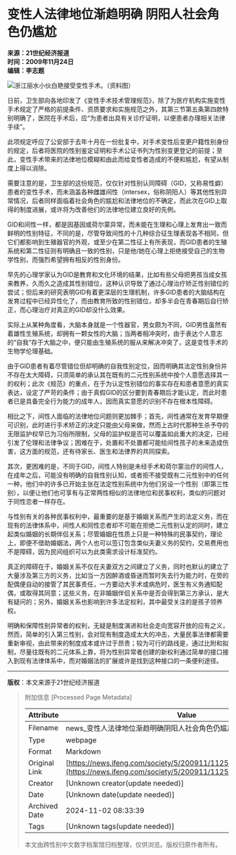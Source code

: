 # 变性人法律地位渐趋明确 阴阳人社会角色仍尴尬

**来源：21世纪经济报道**  
**时间：2009年11月24日**  
**编辑：李志题**  

![浙江丽水小伙白艳接受变性手术。（资料图）](http://img.ifeng.com/hres/200911/25/08/79ed7a36cfea04d53a50a74bf749cab5.jpg)

日前，卫生部向各地印发了《变性手术技术管理规范》，除了为医疗机构实施变性手术规定了严格的前提条件、资质要求和实施规范之外，其第三节第五条第四款特别明确了，医院在手术后，应“为患者出具有关诊疗证明，以便患者办理相关法律手续”。

此项规定呼应了公安部于去年十月在一份批复中，对手术变性后变更户籍性别身份的规定，后者将医院的性别鉴定证明和手术公证书列为性别变更登记的前提；至此，变性手术带来的法律地位模糊和由此而给变性者造成的不便和尴尬，有望从制度上得以消除。

需要注意的是，卫生部的这份规范，仅仅针对性别认同障碍（GID，又称易性癖）患者的变性手术，而未涵盖各种雌雄间性（intersex，俗称阴阳人）等其他性别异常情况，后者同样面临着社会角色的尴尬和法律地位的不确定，而此次在GID上取得的制度进展，或许将为改善他们的法律地位建立良好的先例。

GID和间性一样，都是因基因或荷尔蒙异常，而未能在生理和心理上发育出一致而鲜明的性别特征，不同的是，尽管导致间性的十几种综合征生理表现各不相同，但它们都影响到生殖器官的外观，或至少在第二性征上有所表现，而GID患者的生殖系统和第二性征则有明确且一致的性别，只是他/她在心理上拒绝接受自己的生物学性别，而强烈希望拥有相反的性别身份。

早先的心理学家认为GID是教育和文化环境的结果，比如有些父母把男孩当成女孩来教养，久而久之造成其性别错位，这种认识导致了通过心理治疗矫正性别错位的尝试；但后来的研究表明GID有着更深层的生理机制，许多GID患者的大脑结构在发育过程中已经异性化了，而由教育所致的性别错位，却多半会在青春期后自行矫正，而心理治疗对真正的GID却没什么效果。

实际上从某种角度看，大脑本身就是一个性器官，男女颇为不同，GID男性虽然有着雄性生殖系统，却拥有一颗女性的大脑；当两者相冲突时，由于表达个人意志的“自我”存于大脑之中，便只能由生殖系统的服从来解决冲突了，这是变性手术的生物学伦理基础。

由于GID患者有着尽管错位但却明确的自我性别定位，因而明确其法定性别身份并不存在太大障碍，只须简单的承认其在既有的二元性别系统中按个人意愿选择其一的权利；此次《规范》的重点，在于为认定性别错位的事实存在和患者意愿的真实表达，设定了严苛的条件；由于真假GID的区分要到青春期后才能认定，而此时患者已是具备完全行为能力的成年人，因而真实意愿的识别不存在根本性障碍。

相比之下，间性人面临的法律地位问题则更加棘手；首先，间性通常在发育早期便可识别，此时进行手术矫正的决定只能由父母来做，然而上古时代那种生杀予夺的无限监护权早已为习俗所限制，父母的监护权是否可以覆盖如此重大的决定，已经引发了伦理和法律争议；困难在于，处置和不处置都可能给间性孩子的未来造成伤害，这方面的规范，还有待家长、医生和法律界的共同探索。

其次，更困难的是，不同于GID，间性人特别是未经手术和荷尔蒙治疗的间性人，在成年之后，可能没有明确的自我性别认知，或者拒不接受既有二元性别中的任何一种，他们中的许多已开始主张在法定性别系统中为他们另设一个性别（即第三性别），以便让他们也可享有与正常两性相似的法律地位和民事权利，类似的问题对于同性恋者一样存在。

与性别有关的各种民事权利中，最重要的是基于婚姻关系而产生的法定义务，而在现有的法律体系中，间性人和同性恋者却不可能在拒绝二元性别认定的同时，建立起类似婚姻的长期伴侣关系；尽管婚姻在性质上只是一种特殊的民事契约，理论上，即便不借助婚姻法，两个人也可以签订包含类似夫妻义务的契约，交易费用也不是障碍，因为民间组织可以为此类需求设计标准契约。

真正的障碍在于，婚姻关系不仅在夫妻双方之间建立了义务，同时也默认的建立了大量涉及第三方的义务，比如当一方因醉酒或昏迷而暂时失去行为能力时，在旁的配偶便自动的接管了其民事责任，一方要动大手术或病危时，医生有义务通知配偶，或取得其同意；这些义务，在非婚姻伴侣关系中是否会得到第三方承认，是大有疑问的；另外，婚姻关系也影响到许多法定权利，其中最受关注的是孩子领养权。

明确和保障性别异常者的权利，无疑是制度演进和社会走向宽容开放的应有之义，然而，简单的引入第三性别，会对现有制度造成太大的冲击，大量民事法律都需要重新审视，由此带来的制度成本或许过于昂贵；较为可行的路线是，通过比附和拟制，尽量往既有的二元体系上靠，将为性别异常者创建的新权利通过简单的接口接入到现有法律体系中，而对婚姻法的扩展或许是找到这种接口的一条便利途径。

---
**版权**：本文来源于21世纪经济报道

> 附加信息 [Processed Page Metadata]
>
> | Attribute       | Value                                  |
> |-----------------|----------------------------------------|
> | Filename        | news_变性人法律地位渐趋明确阴阳人社会角色仍尴尬.md                             |
> | Type            | webpage                                 |
> | Format          | Markdown                               |
> | Original Link   | [https://news.ifeng.com/society/5/200911/1125_2579_1449691.shtml](https://news.ifeng.com/society/5/200911/1125_2579_1449691.shtml)                       |
> | Creator         | [Unknown creator(update needed)]                              |
> | Date            | [Unknown date(update needed)]                                 |
> | Archived Date   | 2024-11-02 08:33:39                             |
> | Tags            | [Unknown tags(update needed)]                                 |
>
> 本文由跨性别中文数字档案馆归档整理，仅供浏览。版权归原作者所有。
>